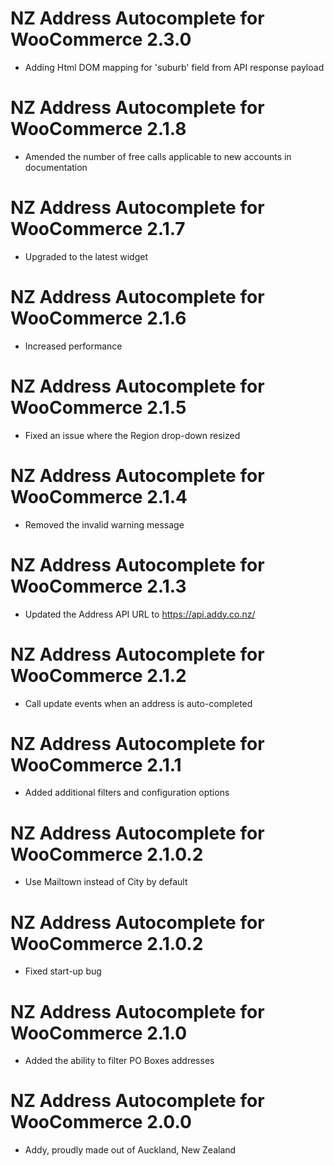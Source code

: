# NZ Address Autocomplete for WooCommerce 2.3.0

- Adding Html DOM mapping for 'suburb' field from API response payload

# NZ Address Autocomplete for WooCommerce 2.1.8

- Amended the number of free calls applicable to new accounts in documentation

# NZ Address Autocomplete for WooCommerce 2.1.7

- Upgraded to the latest widget

# NZ Address Autocomplete for WooCommerce 2.1.6

- Increased performance

# NZ Address Autocomplete for WooCommerce 2.1.5

- Fixed an issue where the Region drop-down resized

# NZ Address Autocomplete for WooCommerce 2.1.4

- Removed the invalid warning message

# NZ Address Autocomplete for WooCommerce 2.1.3

- Updated the Address API URL to https://api.addy.co.nz/

# NZ Address Autocomplete for WooCommerce 2.1.2

- Call update events when an address is auto-completed

# NZ Address Autocomplete for WooCommerce 2.1.1

- Added additional filters and configuration options

# NZ Address Autocomplete for WooCommerce 2.1.0.2

- Use Mailtown instead of City by default

# NZ Address Autocomplete for WooCommerce 2.1.0.2

- Fixed start-up bug

# NZ Address Autocomplete for WooCommerce 2.1.0

- Added the ability to filter PO Boxes addresses

# NZ Address Autocomplete for WooCommerce 2.0.0

- Addy, proudly made out of Auckland, New Zealand

